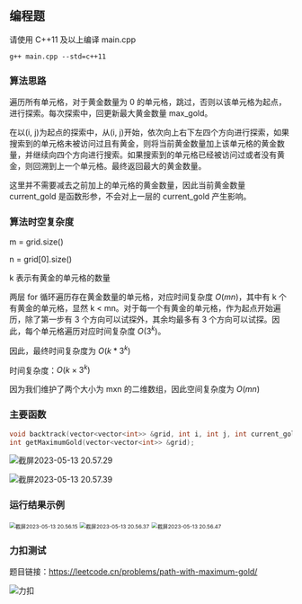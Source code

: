 ## 编程题

请使用 C++11 及以上编译 main.cpp

```shell
g++ main.cpp --std=c++11
```

### 算法思路

遍历所有单元格，对于黄金数量为 0 的单元格，跳过，否则以该单元格为起点，进行探索。每次探索中，回更新最大黄金数量 max_gold。

在以(i, j)为起点的探索中，从(i, j)开始，依次向上右下左四个方向进行探索，如果搜索到的单元格未被访问过且有黄金，则将当前黄金数量加上该单元格的黄金数量，并继续向四个方向进行搜索。如果搜索到的单元格已经被访问过或者没有黄金，则回溯到上一个单元格。最终返回最大的黄金数量。

这里并不需要减去之前加上的单元格的黄金数量，因此当前黄金数量 current_gold 是函数形参，不会对上一层的 current_gold 产生影响。

### 算法时空复杂度

m = grid.size()

n = grid[0].size()

k 表示有黄金的单元格的数量

两层 for 循环遍历存在黄金数量的单元格，对应时间复杂度 $O(mn)$，其中有 k 个有黄金的单元格，显然 k < mn。对于每一个有黄金的单元格，作为起点开始遍历，除了第一步有 3 个方向可以试探外，其余均最多有 3 个方向可以试探。因此，每个单元格遍历对应时间复杂度 $O(3^k)$。

因此，最终时间复杂度为 $O(k * 3^k)$

时间复杂度：$O(k \times 3^k)$

因为我们维护了两个大小为 mxn 的二维数组，因此空间复杂度为 $O(mn)$

### 主要函数

```c++
void backtrack(vector<vector<int>> &grid, int i, int j, int current_gold, vector<vector<int>> &visited);
int getMaximumGold(vector<vector<int>> &grid);
```

![截屏2023-05-13 20.57.29](https://lei-1306809548.cos.ap-shanghai.myqcloud.com/Obsidian/%E6%88%AA%E5%B1%8F2023-05-13%2020.57.29.png)

![截屏2023-05-13 20.57.39](https://lei-1306809548.cos.ap-shanghai.myqcloud.com/Obsidian/%E6%88%AA%E5%B1%8F2023-05-13%2020.57.39.png)

### 运行结果示例

<img src="https://lei-1306809548.cos.ap-shanghai.myqcloud.com/Obsidian/%E6%88%AA%E5%B1%8F2023-05-13%2020.56.15.png" alt="截屏2023-05-13 20.56.15" style="zoom:67%;" />

<img src="https://lei-1306809548.cos.ap-shanghai.myqcloud.com/Obsidian/%E6%88%AA%E5%B1%8F2023-05-13%2020.56.37.png" alt="截屏2023-05-13 20.56.37" style="zoom:67%;" />

<img src="https://lei-1306809548.cos.ap-shanghai.myqcloud.com/Obsidian/%E6%88%AA%E5%B1%8F2023-05-13%2020.56.47.png" alt="截屏2023-05-13 20.56.47" style="zoom:67%;" />

### 力扣测试

题目链接：https://leetcode.cn/problems/path-with-maximum-gold/

![力扣](https://lei-1306809548.cos.ap-shanghai.myqcloud.com/Obsidian/%E5%8A%9B%E6%89%A3.png)